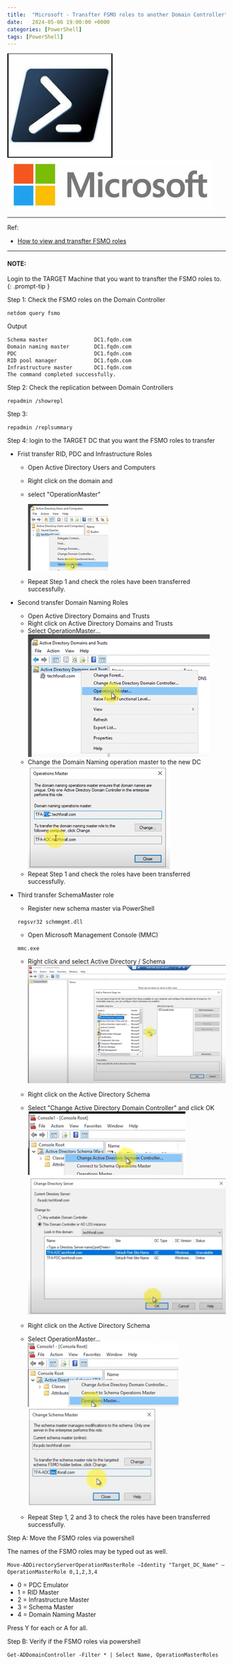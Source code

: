 ```yaml
---
title:  "Microsoft - Transfter FSMO roles to another Domain Controller"
date:   2024-05-06 19:00:00 +0000
categories: [PowerShell]
tags: [PowerShell]
---
```


![img](/assets/img/ps.png)
![img](/assets/img/MS.png)


---
Ref: 

- [How to view and transfter FSMO roles](https://learn.microsoft.com/en-us/troubleshoot/windows-server/active-directory/view-transfer-fsmo-roles)




---
> 
#### NOTE: 
Login to the TARGET Machine that you want to transfter the FSMO roles to.
{: .prompt-tip }


Step 1: Check the FSMO roles on the Domain Controller
```
netdom query fsmo
```
Output
```
Schema master               DC1.fqdn.com
Domain naming master        DC1.fqdn.com
PDC                         DC1.fqdn.com
RID pool manager            DC1.fqdn.com
Infrastructure master       DC1.fqdn.com
The command completed successfully.
```

Step 2: Check the replication between Domain Controllers
```
repadmin /showrepl
```

Step 3: 
```
repadmin /replsummary
```

Step 4: login to the TARGET DC that you want the FSMO roles to transfer

- Frist transfer RID, PDC and Infrastructure Roles
     - Open Active Directory Users and Computers
     - Right click on the domain and 
     - select "OperationMaster"

        ![img](/assets/img/fsmo01.png)
     - Repeat Step 1 and check the roles have been transferred successfully.

- Second transfer Domain Naming Roles
    - Open Active Directory Domains and Trusts
    - Right click on Active Directory Domains and Trusts
    - Select OperationMaster...
        ![img](/assets/img/fsmo02.png)
    - Change the Domain Naming operation master to the new DC
        ![img](/assets/img/fsmo03.png)
    - Repeat Step 1 and check the roles have been transferred successfully.

 - Third transfer SchemaMaster role
    - Register new schema master via PowerShell
    ```
    regsvr32 schmmgmt.dll
    ```
    - Open Microsoft Management Console (MMC)
    ```
    mmc.exe
    ```
    - Right click and select Active Directory / Schema
        ![img](/assets/img/fsmo04.png)

    - Right click on the Active Directory Schema
    - Select "Change Active Directory Domain Controller" and click OK
        ![img](/assets/img/fsmo05.png)
        ![img](/assets/img/fsmo06.png)
    - Right click on the Active Directory Schema
    - Select OperationMaster...
        ![img](/assets/img/fsmo07.png)
        ![img](/assets/img/fsmo08.png)
    - Repeat Step 1, 2 and 3 to check the roles have been transferred successfully.
    


Step A: Move the FSMO roles via powershell

The names of the FSMO roles may be typed out as well.

```
Move-ADDirectoryServerOperationMasterRole –Identity "Target_DC_Name" –OperationMasterRole 0,1,2,3,4
```
- 0 = PDC Emulator
- 1 = RID Master
- 2 = Infrastructure Master
- 3 = Schema Master
- 4 = Domain Naming Master

Press Y for each or A for all.

Step B: Verify if the FSMO roles via powershell
```
Get-ADDomainController -Filter * | Select Name, OperationMasterRoles
```


